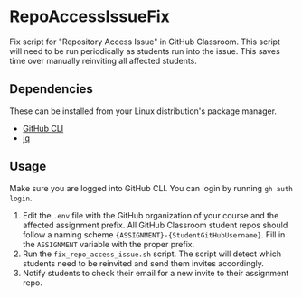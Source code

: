 # RepoAccessIssueFix
Fix script for "Repository Access Issue" in GitHub Classroom. This script will need to be run periodically as students run into the issue. This saves time over manually reinviting all affected students.

## Dependencies
These can be installed from your Linux distribution's package manager.
- [GitHub CLI](https://cli.github.com/)
- [jq](https://jqlang.org/)

## Usage
Make sure you are logged into GitHub CLI. You can login by running `gh auth login`.

1. Edit the `.env` file with the GitHub organization of your course and the affected assignment prefix. All GitHub Classroom student repos should follow a naming scheme `{ASSIGNMENT}-{StudentGitHubUsername}`. Fill in the `ASSIGNMENT` variable with the proper prefix.
2. Run the `fix_repo_access_issue.sh` script. The script will detect which students need to be reinvited and send them invites accordingly.
3. Notify students to check their email for a new invite to their assignment repo.
